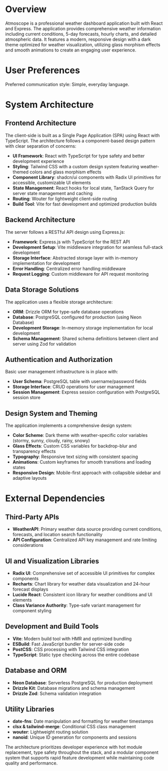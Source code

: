 # Overview

Atmoscope is a professional weather dashboard application built with React and Express. The application provides comprehensive weather information including current conditions, 5-day forecasts, hourly charts, and detailed atmospheric data. It features a modern, responsive design with a dark theme optimized for weather visualization, utilizing glass morphism effects and smooth animations to create an engaging user experience.

# User Preferences

Preferred communication style: Simple, everyday language.

# System Architecture

## Frontend Architecture

The client-side is built as a Single Page Application (SPA) using React with TypeScript. The architecture follows a component-based design pattern with clear separation of concerns:

- **UI Framework**: React with TypeScript for type safety and better development experience
- **Styling**: Tailwind CSS with a custom design system featuring weather-themed colors and glass morphism effects
- **Component Library**: shadcn/ui components with Radix UI primitives for accessible, customizable UI elements
- **State Management**: React hooks for local state, TanStack Query for server state management and caching
- **Routing**: Wouter for lightweight client-side routing
- **Build Tool**: Vite for fast development and optimized production builds

## Backend Architecture

The server follows a RESTful API design using Express.js:

- **Framework**: Express.js with TypeScript for the REST API
- **Development Setup**: Vite middleware integration for seamless full-stack development
- **Storage Interface**: Abstracted storage layer with in-memory implementation for development
- **Error Handling**: Centralized error handling middleware
- **Request Logging**: Custom middleware for API request monitoring

## Data Storage Solutions

The application uses a flexible storage architecture:

- **ORM**: Drizzle ORM for type-safe database operations
- **Database**: PostgreSQL configured for production (using Neon Database)
- **Development Storage**: In-memory storage implementation for local development
- **Schema Management**: Shared schema definitions between client and server using Zod for validation

## Authentication and Authorization

Basic user management infrastructure is in place with:

- **User Schema**: PostgreSQL table with username/password fields
- **Storage Interface**: CRUD operations for user management
- **Session Management**: Express session configuration with PostgreSQL session store

## Design System and Theming

The application implements a comprehensive design system:

- **Color Scheme**: Dark theme with weather-specific color variables (stormy, sunny, cloudy, rainy, snowy)
- **Glass Effects**: Custom CSS variables for backdrop-blur and transparency effects
- **Typography**: Responsive text sizing with consistent spacing
- **Animations**: Custom keyframes for smooth transitions and loading states
- **Responsive Design**: Mobile-first approach with collapsible sidebar and adaptive layouts

# External Dependencies

## Third-Party APIs

- **WeatherAPI**: Primary weather data source providing current conditions, forecasts, and location search functionality
- **API Configuration**: Centralized API key management and rate limiting considerations

## UI and Visualization Libraries

- **Radix UI**: Comprehensive set of accessible UI primitives for complex components
- **Recharts**: Chart library for weather data visualization and 24-hour forecast displays
- **Lucide React**: Consistent icon library for weather conditions and UI elements
- **Class Variance Authority**: Type-safe variant management for component styling

## Development and Build Tools

- **Vite**: Modern build tool with HMR and optimized bundling
- **ESBuild**: Fast JavaScript bundler for server-side code
- **PostCSS**: CSS processing with Tailwind CSS integration
- **TypeScript**: Static type checking across the entire codebase

## Database and ORM

- **Neon Database**: Serverless PostgreSQL for production deployment
- **Drizzle Kit**: Database migrations and schema management
- **Drizzle Zod**: Schema validation integration

## Utility Libraries

- **date-fns**: Date manipulation and formatting for weather timestamps
- **clsx & tailwind-merge**: Conditional CSS class management
- **wouter**: Lightweight routing solution
- **nanoid**: Unique ID generation for components and sessions

The architecture prioritizes developer experience with hot module replacement, type safety throughout the stack, and a modular component system that supports rapid feature development while maintaining code quality and performance.